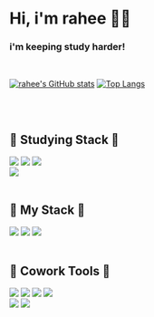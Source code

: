 <div align="left">
  <h1>Hi, i'm rahee 👋🏻</h1>
  <h3>i'm keeping study harder!</h3>
  <br/>

  [![rahee's GitHub stats](https://github-readme-stats.vercel.app/api?username=r6hex-1g)](https://github.com/anuraghazra/github-readme-stats)
  [![Top Langs](https://github-readme-stats.vercel.app/api/top-langs/?username=r6hex-1g&layout=donut)](https://github.com/r6hex-1g/github-readme-stats)
</div>
<br/>
<br/>

<div align="left">
  <h2>🍑 Studying Stack 🍑</h2>
  <img src="https://img.shields.io/badge/HTML-E34F26?style=flat-square&logo=HTML5&logoColor=white"/>
  <img src="https://img.shields.io/badge/CSS-1572B6?style=flat-square&logo=CSS3&logoColor=white"/>
  <img src="https://img.shields.io/badge/Javascript-F7DF1E?style=flat-square&logo=Javascript&logoColor=black"/>
  <br/>
  <img src="https://img.shields.io/badge/Adobe Illustrator-FF9A00?style=flat-square&logo=adobeillustrator&logoColor=white"/>
</div>
<br/>

<div align="left">
  <h2>🥨 My Stack 🥨</h2>
  <img src="https://img.shields.io/badge/Swift-F05138?style=flat-square&logo=Swift&logoColor=white"/>
  <img src="https://img.shields.io/badge/Flutter-02569B?style=flat-square&logo=Flutter&logoColor=white"/>
  <img src="https://img.shields.io/badge/python-3776AB?style=flat-square&logo=Python&logoColor=white"/>
</div>
<br/>

<div align="left">
  <h2>🍒 Cowork Tools 🍒</h2>
  <img src="https://img.shields.io/badge/Github-181717?style=flat-square&logo=Github&logoColor=white"/>
  <img src="https://img.shields.io/badge/Discord-5865F2?style=flat-square&logo=Discord&logoColor=white"/>
  <img src="https://img.shields.io/badge/Slack-4A154B?style=flat-square&logo=Slack&logoColor=white"/>
  <img src="https://img.shields.io/badge/Notion-000000?style=flat-square&logo=Notion&logoColor=white"/>
  <br/>
  <img src="https://img.shields.io/badge/Figma-F24E1E?style=flat-square&logo=Figma&logoColor=white"/>
  <img src="https://img.shields.io/badge/Adobe Photoshop-31A8FF?style=flat-square&logo=adobephotoshop&logoColor=white"/>
</div>
<br/>
